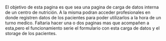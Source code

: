El objetivo de esta pagina es que sea una pagina de carga de datos interna de un centro de nutrición. A la misma podran acceder profesionales en donde registren datos de los pacientes para poder utilizarlos a la hora de un turno medico.
Faltaria hacer una o dos paginas mas que acompañen a esta,pero el funcionamiento serie el formulario con esta carga de datos y el storage de los pacientes.
